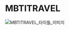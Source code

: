 # MBTITRAVEL

![MBTITRAVEL_타이틀_이미지](https://mbti-travel-prod-bucket.s3.ap-northeast-2.amazonaws.com/Git_Images/MBTI_Travel_Title.png)
